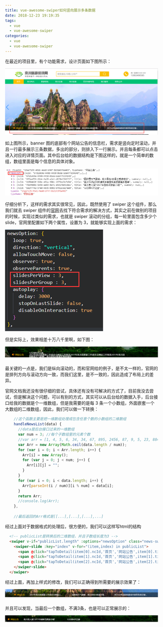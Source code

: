 ```yaml
---
title: vue-awesome-swiper如何竖向展示多条数据
date: 2018-12-23 19:19:35
tags:
  - vue
  - vue-awesome-swiper
categories:
  - vue  
  - vue-awesome-swiper
---
```



在最近的项目里，有个功能需求，设计页面如下图所示：

![](https://github.com/bettermu/blog-picture-store/blob/master/20181223/1.png?raw=true)

如上图所示，banner 图的底部有个网站公告的信息栏，需求是竖向定时滚动，并且一行最多展示三条数据，多出的部分，则排入下一行展示。并且每条都可以点击进入对应的详情页面。其中后台给的数据结构是下图这样的，就是一个简单的数组，数组里面是每个信息的具体对象。

![](https://github.com/bettermu/blog-picture-store/blob/master/20181223/2.png?raw=true)

仔细分析下，这样的需求其实很常见，因此，既然使用了 swiper 这个组件，那么我们就去 swiper 组件的[官网](https://www.swiper.com.cn/)去找下符合需求的解决方式，其实之前在做别的项目的时候，实现过类似的需求，也就是 swiper 滚动的分组，每一轮里面包含多少个 slide，官网里配置如下两个属性，设置为 3，就能够实现上面的需求：

![](https://github.com/bettermu/blog-picture-store/blob/master/20181223/4.png?raw=true)

但是实际上，效果相差十万八千里啊，如下图：

![](https://github.com/bettermu/blog-picture-store/blob/master/20181223/3.png?raw=true)

最关键的一点是，我们是纵向滚动的，而和官网给的例子，是不太一样的，官网的是排列方向与滚动方向一致，而我们这里，是不一致的，因此造成了布局上的差异。

官网文档我还没有很仔细的尝试，具体还有没有可解决的方式了，目前我没去尝试，但是解决这个问题，可以有别的方式，其实可以从后台给的数据入手，后台接口给我的数据是个一维数组，但是我需要的是每 3 条一个小数组，外面嵌套一个大数组的二维数组，因此，我们可以做一下转换：

```js
    //这个函数主要是把一维数组处理成包含任意个数的小数组的二维数组
    handleNewsList(data) {
      //data是后台接口过来的一维数组
      var num = 3; //每个子数组里的元素个数
      //var arr = [1, 4, 5, 6, 34, 34, 67, 895, 2456, 87, 9, 5, 23, 884, 56];
      var Arr = new Array(Math.ceil(data.length / num));
      for (var i = 0; i < Arr.length; i++) {
        Arr[i] = new Array();
        for (var j = 0; j < num; j++) {
          Arr[i][j] = "";
        }
      }
      for (var i = 0; i < data.length; i++) {
        Arr[parseInt(i / num)][i % num] = data[i];
      }
      return Arr;
      //console.log(Arr);
    },

    //最后返回的Arr格式是[[...],[...],[...],...]
```

经过上面对于数据格式的处理后，很方便的，我们可以这样写html的结构
```html
  <!-- publicList是转换后的二维数组，并且子数组长度为3 -->
  <swiper v-if="publicList.length" :options="newsOption" class="news-swiper cp cfff">
    <swiper-slide :key="index" v-for="(item,index) in publicList">
      <span @click="tapToDetail(item[0].ncId,'首页','网站公告',item[0].title)" class="sb-title ell">{{item[0].title}}</span>
      <span @click="tapToDetail(item[1].ncId,'首页','网站公告',item[1].title)" class="sb-title ell">{{item[1].title}}</span>
      <span @click="tapToDetail(item[2].ncId,'首页','网站公告',item[2].title)" class="sb-title ell">{{item[2].title}}</span>
    </swiper-slide>
  </swiper>
```

经过上面，再加上样式的修改，我们可以正确得到所需要的展示效果了：

![](https://github.com/bettermu/blog-picture-store/blob/master/20181223/5.png?raw=true)

并且可以发现，当最后一个数组，不满3条，也是可以正常展示的：

![](https://github.com/bettermu/blog-picture-store/blob/master/20181223/6.png?raw=true)




